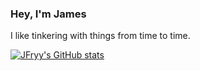 ### Hey, I'm James
I like tinkering with things from time to time.

[![JFryy's GitHub stats](https://github-readme-stats.vercel.app/api?username=jfryy)](https://github.com/anuraghazra/github-readme-stats)

